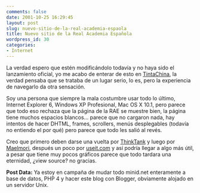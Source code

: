 ```yaml
---
comments: false
date: 2001-10-25 16:29:45
layout: post
slug: nuevo-sitio-de-la-real-academia-espaola
title: Nuevo sitio de la Real Academia Española
wordpress_id: 30
categories:
- Internet
---
```


La verdad espero que estén modificándolo todavía y no haya sido el lanzamiento oficial, yo me acabo de enterar de esto en [TintaChina](http://www.tintachina.com), la verdad pensaba que se trataba de un lugar serio, lo es, pero la experiencia de navegarlo da otra sensación.





Soy una persona que siempre la mala costumbre usar todo lo último, Internet Explorer 6, Windows XP Profesional, Mac OS X 10.1, pero parece que todo eso rechaza que la página de la RAE se muestre bien, la página tiene muchos espacios blancos… parece que no cargaron nada, hay intentos de hacer DHTML, frames, scrollers, menús desplegables (todavía no entiendo el por qué) pero parece que todo les salió al revés.





Creo que primero deben darse una vuelta por [ThinkTank](http://home.earthlink.net/%7Ecesarmartin/think/) y luego por [Maelmori](http://www.maelmori.com), después un poco por [useit.com](http://www.useit.com) y así podría llegar a algo más útil, a pesar que tiene muy pocos gráficos parece que todo tardara una eternidad, ¿view source? no gracias.





**Post Data:** Ya estoy en campaña de mudar todo minid.net enteramente a base de datos, PHP 4 y hacer este blog con Blogger, obviamente alojado en un servidor Unix.




 
